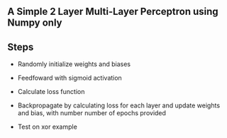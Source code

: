 ## A Simple 2 Layer Multi-Layer Perceptron using Numpy only

## Steps

- Randomly initialize weights and biases
- Feedfoward with sigmoid activation
- Calculate loss function
- Backpropagate by calculating loss for each layer and update weights and bias, with number number of epochs provided

- Test on xor example
